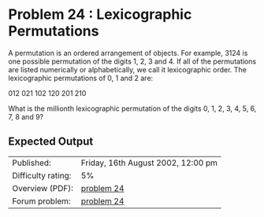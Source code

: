 # Problem 24 : Lexicographic Permutations

<p>A permutation is an ordered arrangement of objects. For example, 3124 is one possible permutation of the digits 1, 2, 3 and 4. If all of the permutations are listed numerically or alphabetically, we call it lexicographic order. The lexicographic permutations of 0, 1 and 2 are:</p>
<p class="center">012   021   102   120   201   210</p>
<p>What is the millionth lexicographic permutation of the digits 0, 1, 2, 3, 4, 5, 6, 7, 8 and 9?</p>

## Expected Output

|                    |                                                   |
|--------------------|---------------------------------------------------|
| Published:         | Friday, 16th August 2002, 12:00 pm                |
| Difficulty rating: | 5%                                                |
| Overview (PDF):    | [problem 24](./024_overview.pdf)                  |
| Forum problem:     | [problem 24](https://projecteuler.net/thread=24)  |
 